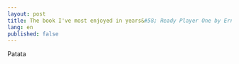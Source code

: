 ```yaml
---
layout: post
title: The book I've most enjoyed in years&#58; Ready Player One by Ernest Cline
lang: en
published: false
---
```


Patata

[wikipedia]: http://en.wikipedia.org/wiki/Ready_Player_One
[website]: http://www.readyplayerone.com/